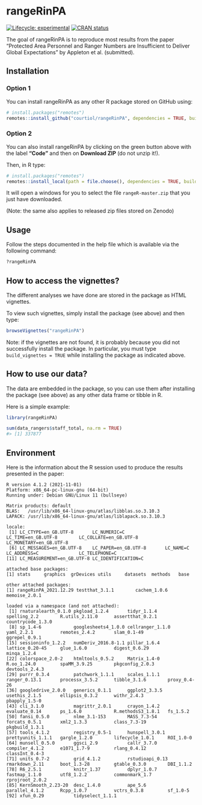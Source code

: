 
<!-- README.md is generated from README.Rmd. Please edit that file -->

# rangeRinPA

<!-- badges: start -->

[![Lifecycle:
experimental](https://img.shields.io/badge/lifecycle-experimental-orange.svg)](https://lifecycle.r-lib.org/articles/stages.html#experimental)
[![CRAN
status](https://www.r-pkg.org/badges/version/rangeR)](https://CRAN.R-project.org/package=rangeR)
<!-- badges: end -->

The goal of rangeRinPA is to reproduce most results from the paper
“Protected Area Personnel and Ranger Numbers are Insufficient to Deliver
Global Expectations” by Appleton et al. (submitted).

## Installation

### Option 1

You can install rangeRinPA as any other R package stored on GitHub
using:

``` r
# install.packages("remotes")
remotes::install_github("courtiol/rangeRinPA", dependencies = TRUE, build_vignettes = TRUE)
```

### Option 2

You can also install rangeRinPA by clicking on the green button above
with the label **“Code”** and then on **Download ZIP** (do not unzip
it!).

Then, in R type:

``` r
# install.packages("remotes")
remotes::install_local(path = file.choose(), dependencies = TRUE, build = TRUE, build_vignettes = TRUE)
```

It will open a windows for you to select the file `rangeR-master.zip`
that you just have downloaded.

(Note: the same also applies to released zip files stored on Zenodo)

## Usage

Follow the steps documented in the help file which is available via the
following command:

``` r
?rangeRinPA
```

## How to access the vignettes?

The different analyses we have done are stored in the package as HTML
vignettes.

To view such vignettes, simply install the package (see above) and then
type:

``` r
browseVignettes("rangeRinPA")
```

Note: if the vignettes are not found, it is probably because you did not
successfully install the package. In particular, you must type
`build_vignettes = TRUE` while installing the package as indicated
above.

## How to use our data?

The data are embedded in the package, so you can use them after
installing the package (see above) as any other data frame or tibble in
R.

Here is a simple example:

``` r
library(rangeRinPA)

sum(data_rangers$staff_total, na.rm = TRUE)
#> [1] 337877
```

## Environment

Here is the information about the R session used to produce the results
presented in the paper:

``` text
R version 4.1.2 (2021-11-01)
Platform: x86_64-pc-linux-gnu (64-bit)
Running under: Debian GNU/Linux 11 (bullseye)

Matrix products: default
BLAS:   /usr/lib/x86_64-linux-gnu/atlas/libblas.so.3.10.3
LAPACK: /usr/lib/x86_64-linux-gnu/atlas/liblapack.so.3.10.3

locale:
 [1] LC_CTYPE=en_GB.UTF-8       LC_NUMERIC=C               LC_TIME=en_GB.UTF-8        LC_COLLATE=en_GB.UTF-8     LC_MONETARY=en_GB.UTF-8   
 [6] LC_MESSAGES=en_GB.UTF-8    LC_PAPER=en_GB.UTF-8       LC_NAME=C                  LC_ADDRESS=C               LC_TELEPHONE=C            
[11] LC_MEASUREMENT=en_GB.UTF-8 LC_IDENTIFICATION=C       

attached base packages:
[1] stats     graphics  grDevices utils     datasets  methods   base     

other attached packages:
[1] rangeRinPA_2021.12.29 testthat_3.1.1        cachem_1.0.6          memoise_2.0.1        

loaded via a namespace (and not attached):
 [1] rnaturalearth_0.1.0 pkgload_1.2.4       tidyr_1.1.4         spelling_2.2        R.utils_2.11.0      assertthat_0.2.1    countrycode_1.3.0  
 [8] sp_1.4-6            googlesheets4_1.0.0 cellranger_1.1.0    yaml_2.2.1          remotes_2.4.2       slam_0.1-49         ggrepel_0.9.1      
[15] sessioninfo_1.2.2   numDeriv_2016.8-1.1 pillar_1.6.4        lattice_0.20-45     glue_1.6.0          digest_0.6.29       minqa_1.2.4        
[22] colorspace_2.0-2    htmltools_0.5.2     Matrix_1.4-0        R.oo_1.24.0         spaMM_3.9.25        pkgconfig_2.0.3     devtools_2.4.3     
[29] purrr_0.3.4         patchwork_1.1.1     scales_1.1.1        ranger_0.13.1       processx_3.5.2      tibble_3.1.6        proxy_0.4-26       
[36] googledrive_2.0.0   generics_0.1.1      ggplot2_3.3.5       usethis_2.1.5       ellipsis_0.3.2      withr_2.4.3         pbapply_1.5-0      
[43] cli_3.1.0           magrittr_2.0.1      crayon_1.4.2        evaluate_0.14       ps_1.6.0            R.methodsS3_1.8.1   fs_1.5.2           
[50] fansi_0.5.0         nlme_3.1-153        MASS_7.3-54         forcats_0.5.1       xml2_1.3.3          class_7.3-19        pkgbuild_1.3.1     
[57] tools_4.1.2         registry_0.5-1      hunspell_3.0.1      prettyunits_1.1.1   gargle_1.2.0        lifecycle_1.0.1     ROI_1.0-0          
[64] munsell_0.5.0       ggsci_2.9           callr_3.7.0         compiler_4.1.2      e1071_1.7-9         rlang_0.4.12        classInt_0.4-3     
[71] units_0.7-2         grid_4.1.2          rstudioapi_0.13     rmarkdown_2.11      boot_1.3-28         gtable_0.3.0        DBI_1.1.2          
[78] R6_2.5.1            knitr_1.37          dplyr_1.0.7         fastmap_1.1.0       utf8_1.2.2          commonmark_1.7      rprojroot_2.0.2    
[85] KernSmooth_2.23-20  desc_1.4.0          ape_5.6             parallel_4.1.2      Rcpp_1.0.7          vctrs_0.3.8         sf_1.0-5           
[92] xfun_0.29           tidyselect_1.1.1 
```
